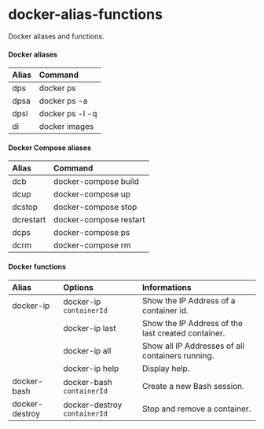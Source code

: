 # docker-alias-functions
Docker aliases and functions.

#### Docker aliases
| Alias         | Command                     |
|:------------- |:----------------------------|
| dps           | docker ps                   |
| dpsa          | docker ps -a                |
| dpsl          | docker ps -l -q             |
| di            | docker images               |

#### Docker Compose aliases
| Alias         | Command                     |
|:------------- |:----------------------------|
| dcb           | docker-compose build        |
| dcup          | docker-compose up           |
| dcstop        | docker-compose stop         |
| dcrestart     | docker-compose restart      |
| dcps          | docker-compose ps          |
| dcrm          | docker-compose rm          |

#### Docker functions
| Alias         | Options                     | Informations                |
|:------------- |:----------------------------|:----------------------------|
| docker-ip     | docker-ip `containerId`             | Show the IP Address of a container id. |
|               | docker-ip last             | Show the IP Address of the last created container. |
|               | docker-ip all              | Show all IP Addresses of all containers running. |
|               | docker-ip help             | Display help. |
| docker-bash   | docker-bash `containerId`           | Create a new Bash session. |
| docker-destroy   | docker-destroy `containerId`           | Stop and remove a container. |
